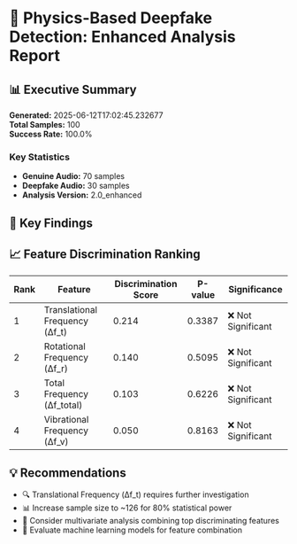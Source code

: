 # 🔬 Physics-Based Deepfake Detection: Enhanced Analysis Report

## 📊 Executive Summary

**Generated:** 2025-06-12T17:02:45.232677  
**Total Samples:** 100  
**Success Rate:** 100.0%

### Key Statistics
- **Genuine Audio:** 70 samples
- **Deepfake Audio:** 30 samples
- **Analysis Version:** 2.0_enhanced

## 🎯 Key Findings


## 📈 Feature Discrimination Ranking

| Rank | Feature | Discrimination Score | P-value | Significance |
|------|---------|---------------------|---------|-------------|
| 1 | Translational Frequency (Δf_t) | 0.214 | 0.3387 | ❌ Not Significant |
| 2 | Rotational Frequency (Δf_r) | 0.140 | 0.5095 | ❌ Not Significant |
| 3 | Total Frequency (Δf_total) | 0.103 | 0.6226 | ❌ Not Significant |
| 4 | Vibrational Frequency (Δf_v) | 0.050 | 0.8163 | ❌ Not Significant |

## 💡 Recommendations

- 🔍 Translational Frequency (Δf_t) requires further investigation
- 📊 Increase sample size to ~126 for 80% statistical power
- 🔬 Consider multivariate analysis combining top discriminating features
- 🤖 Evaluate machine learning models for feature combination

